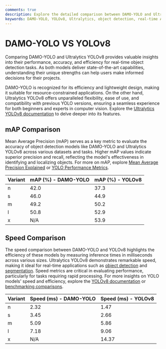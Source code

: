 ```yaml
---
comments: true
description: Explore the detailed comparison between DAMO-YOLO and Ultralytics YOLOv8, two cutting-edge models in the field of object detection and real-time AI. Learn about their performance, accuracy, speed, and suitability for various computer vision and edge AI applications.
keywords: DAMO-YOLO, YOLOv8, Ultralytics, object detection, real-time AI, edge AI, computer vision, model comparison, deep learning, machine learning
---
```




# DAMO-YOLO VS YOLOv8

Comparing DAMO-YOLO and Ultralytics YOLOv8 provides valuable insights into their performance, accuracy, and efficiency for real-time object detection tasks. As both models deliver state-of-the-art capabilities, understanding their unique strengths can help users make informed decisions for their projects.

DAMO-YOLO is recognized for its efficiency and lightweight design, making it suitable for resource-constrained applications. On the other hand, Ultralytics YOLOv8 offers unparalleled flexibility, ease of use, and compatibility with previous YOLO versions, ensuring a seamless experience for both beginners and experts in computer vision. Explore the [Ultralytics YOLOv8 documentation](https://docs.ultralytics.com/models/yolov8/) to delve deeper into its features.




## mAP Comparison

Mean Average Precision (mAP) serves as a key metric to evaluate the accuracy of object detection models like DAMO-YOLO and Ultralytics YOLOv8 across various datasets and tasks. Higher mAP values indicate superior precision and recall, reflecting the model's effectiveness in identifying and localizing objects. For more on mAP, explore [Mean Average Precision Explained](https://www.ultralytics.com/glossary/mean-average-precision-map) or [YOLO Performance Metrics](https://docs.ultralytics.com/guides/yolo-performance-metrics/).


| Variant | mAP (%) - DAMO-YOLO | mAP (%) - YOLOv8 |
|---------|--------------------|--------------------|
| n | 42.0 | 37.3 |
| s | 46.0 | 44.9 |
| m | 49.2 | 50.2 |
| l | 50.8 | 52.9 |
| x | N/A | 53.9 |



## Speed Comparison

The speed comparison between DAMO-YOLO and YOLOv8 highlights the efficiency of these models by measuring inference times in milliseconds across various sizes. Ultralytics YOLOv8 demonstrates remarkable speed, making it ideal for real-time applications such as [object detection](https://docs.ultralytics.com/tasks/detect/) and [segmentation](https://docs.ultralytics.com/tasks/segment/). Speed metrics are critical in evaluating performance, particularly for tasks requiring rapid processing. For more insights on YOLO models' speed and efficiency, explore the [YOLOv8 documentation](https://docs.ultralytics.com/models/yolov8/) or [benchmarking comparisons](https://docs.ultralytics.com/reference/utils/benchmarks/).


| Variant | Speed (ms) - DAMO-YOLO | Speed (ms) - YOLOv8 |
|---------|-----------------------|-----------------------|
| n | 2.32 | 1.47 |
| s | 3.45 | 2.66 |
| m | 5.09 | 5.86 |
| l | 7.18 | 9.06 |
| x | N/A | 14.37 |